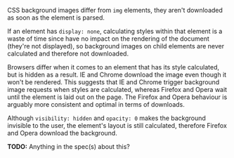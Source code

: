 CSS background images differ from `img` elements, they aren't downloaded as soon as the element is parsed.

If an element has `display: none`, calculating styles within that element is a waste of time since have no impact on the rendering of the document (they're not displayed), so background images on child elements are never calculated and therefore not downloaded.

Browsers differ when it comes to an element that has its style calculated, but is hidden as a result. IE and Chrome download the image even though it won't be rendered. This suggests that IE and Chrome trigger background image requests when styles are calculated, whereas Firefox and Opera wait until the element is laid out on the page. The Firefox and Opera behaviour is arguably more consistent and optimal in terms of downloads.

Although `visibility: hidden` and `opacity: 0` makes the background invisible to the user, the element's layout is still calculated, therefore Firefox and Opera download the background.

**TODO:** Anything in the spec(s) about this?